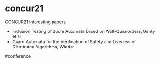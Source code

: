# concur21

CONCUR21 interesting papers

* Inclusion Testing of Büchi Automata Based on Well-Quasiorders, Ganty et al
* Guard Automata for the Verification of Safety and Liveness of Distributed
  Algorithms, Widder


#conference